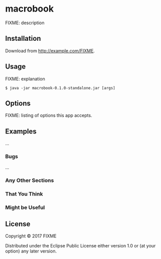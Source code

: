 # macrobook

FIXME: description

## Installation

Download from http://example.com/FIXME.

## Usage

FIXME: explanation

    $ java -jar macrobook-0.1.0-standalone.jar [args]

## Options

FIXME: listing of options this app accepts.

## Examples

...

### Bugs

...

### Any Other Sections
### That You Think
### Might be Useful

## License

Copyright © 2017 FIXME

Distributed under the Eclipse Public License either version 1.0 or (at
your option) any later version.
